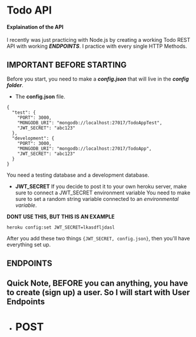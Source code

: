 # Todo API



#### Explaination of the API
I recently was just practicing with Node.js by creating a working Todo  REST API with working **_ENDPOINTS_**.
I practice with every single HTTP Methods.

## IMPORTANT BEFORE STARTING

Before you start, you need to make a **_config.json_** that will live in the **_config folder_**.

- The **config.json** file.
```
{
  "test": {
    "PORT": 3000,
    "MONGODB_URI": "mongodb://localhost:27017/TodoAppTest",
    "JWT_SECRET": "abc123"
  },
  "development": {
    "PORT": 3000,
    "MONGODB_URI": "mongodb://localhost:27017/TodoApp",
    "JWT_SECRET": "abc123"
  }
}
```

You need a testing database and a development database. 


- **JWT_SECRET**
If you decide to post it to your own heroku server, make sure to connect a JWT_SECRET environment variable
You need to make sure to set a random string variable connected to an _environmental variable_. 

__DONT USE THIS, BUT THIS IS AN EXAMPLE__

``` heroku config:set JWT_SECRET=lkasdfljdasl ```

After you add these two things ```{JWT_SECRET, config.json}```, then you'll have everything set up.


## ENDPOINTS
Quick Note, BEFORE you can anything, you have to create (sign up) a user. So I will start with User Endpoints
--------------------------------
- # POST
